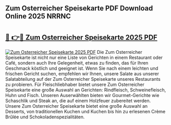 ## Zum Osterreicher Speisekarte PDF Download Online 2025 NRRNC

# <h2><a href="http://gcbnq84.nevu.top/?p=Zum+Osterreicher+Speisekarte">🔗 👉🔴 Zum Osterreicher Speisekarte 2025 PDF</a></h2>

[![Zum Osterreicher Speisekarte 2025 PDF](https://i.imgur.com/dBaPXMq.png)](http://gcbnq84.nevu.top/?p=Zum+Osterreicher+Speisekarte)
Die Zum Osterreicher Speisekarte ist nicht nur eine Liste von Gerichten in einem Restaurant oder Café, sondern auch Ihre Gelegenheit, etwas zu finden, das für Ihren Geschmack köstlich und geeignet ist. Wenn Sie nach einem leichten und frischen Gericht suchen, empfehlen wir Ihnen, unsere Salate aus unserer Salatabteilung auf der Zum Osterreicher Speisekarte unseres Restaurants zu probieren. Für Fleischliebhaber bietet unsere Zum Osterreicher Speisekarte eine große Auswahl an Gerichten: Rindfleisch, Schweinefleisch, Huhn und Fisch. Unseren Auserwählten bieten wir Gourmet-Gerichte wie Schaschlik und Steak an, die auf einem Holzfeuer zubereitet werden. Unsere Zum Osterreicher Speisekarte bietet eine große Auswahl an Desserts, von traditionellen Kuchen und Kuchen bis hin zu erlesenen Crème Brûlée und Schokoladenspezialitäten.

